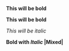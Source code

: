 **This will be bold**

__This will be bold__

*This will be italic*

**Bold with *Italic* |Mixed|**
